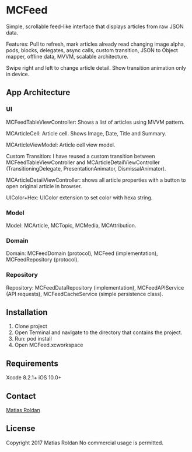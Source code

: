 # MCFeed

Simple, scrollable feed-like interface that displays articles from raw JSON data.

Features: Pull to refresh, mark articles already read changing image alpha, pods, blocks, delegates, async calls, custom transition, JSON to Object mapper, offline data, MVVM, scalable architecture. 

Swipe right and left to change article detail.
Show transition animation only in device.

## App Architecture

### UI

MCFeedTableViewController: Shows a list of articles using MVVM pattern.

MCArticleCell: Article cell. Shows Image, Date, Title and Summary.

MCArticleViewModel: Article cell view model.

Custom Transition: I have reused a custom transition between MCFeedTableViewController and MCArticleDetailViewController (TransitioningDelegate, PresentationAnimator, DismissalAnimator).

MCArticleDetailViewController: shows all article properties with a button to open original article in browser.

UIColor+Hex: UIColor extension to set color with hexa string.

### Model

Model: MCArticle, MCTopic, MCMedia, MCAttribution.

### Domain

Domain: MCFeedDomain (protocol), MCFeed (implementation), MCFeedRepository (protocol).

### Repository

Repository: MCFeedDataRepository (implementation), MCFeedAPIService (API requests), MCFeedCacheService (simple persistence class).

## Installation

1. Clone project
2. Open Terminal and navigate to the directory that contains the project.
2. Run: pod install
3. Open MCFeed.xcworkspace

## Requirements

Xcode 8.2.1+
iOS 10.0+

## Contact

[Matias Roldan](mailto:roldanmatias@gmail.com)

## License

Copyright 2017 Matias Roldan
No commercial usage is permitted.
